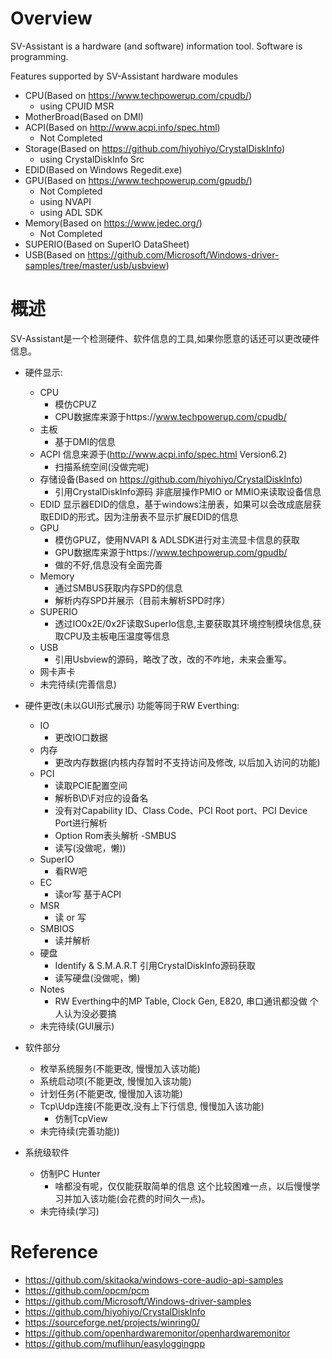 # Overview
SV-Assistant is a hardware (and software) information tool.
Software is programming.

Features supported by SV-Assistant hardware modules
- CPU(Based on https://www.techpowerup.com/cpudb/)
    - using CPUID MSR
- MotherBroad(Based on DMI)
- ACPI(Based on http://www.acpi.info/spec.html)
    - Not Completed
- Storage(Based on https://github.com/hiyohiyo/CrystalDiskInfo)
    - using CrystalDiskInfo Src
- EDID(Based on Windows Regedit.exe)
- GPU(Based on https://www.techpowerup.com/gpudb/)
    - Not Completed
    - using NVAPI
    - using ADL SDK
- Memory(Based on https://www.jedec.org/)
    - Not Completed
- SUPERIO(Based on SuperIO DataSheet)
- USB(Based on https://github.com/Microsoft/Windows-driver-samples/tree/master/usb/usbview)

# 概述
SV-Assistant是一个检测硬件、软件信息的工具,如果你愿意的话还可以更改硬件信息。

- 硬件显示:
    - CPU
        - 模仿CPUZ
        - CPU数据库来源于https://www.techpowerup.com/cpudb/
    - 主板
        - 基于DMI的信息
    - ACPI 信息来源于(http://www.acpi.info/spec.html Version6.2)
        - 扫描系统空间(没做完呢)
    - 存储设备(Based on https://github.com/hiyohiyo/CrystalDiskInfo)
        - 引用CrystalDiskInfo源码 非底层操作PMIO or MMIO来读取设备信息
    - EDID
        显示器EDID的信息，基于windows注册表，如果可以会改成底层获取EDID的形式。因为注册表不显示扩展EDID的信息
    - GPU
        - 模仿GPUZ，使用NVAPI & ADLSDK进行对主流显卡信息的获取
        - GPU数据库来源于https://www.techpowerup.com/gpudb/
        - 做的不好,信息没有全面完善
    - Memory
        - 通过SMBUS获取内存SPD的信息
        - 解析内存SPD并展示（目前未解析SPD时序）
    - SUPERIO
        - 透过IO0x2E/0x2F读取SuperIo信息,主要获取其环境控制模块信息,获取CPU及主板电压温度等信息
    - USB
        - 引用Usbview的源码，略改了改，改的不咋地，未来会重写。
    - 网卡声卡
    - 未完待续(完善信息)

- 硬件更改(未以GUI形式展示) 功能等同于RW Everthing:
    - IO
        - 更改IO口数据
    - 内存
        - 更改内存数据(内核内存暂时不支持访问及修改, 以后加入访问的功能)
    - PCI
        - 读取PCIE配置空间
        - 解析B\D\F对应的设备名
        - 没有对Capability ID、Class Code、PCI Root port、PCI Device Port进行解析
        - Option Rom表头解析
    -SMBUS
        - 读写(没做呢，懒))
    - SuperIO
        - 看RW吧
    - EC
        - 读or写 基于ACPI
    - MSR
        - 读 or 写
    - SMBIOS
        - 读并解析
    - 硬盘
        - Identify & S.M.A.R.T 引用CrystalDiskInfo源码获取
        - 读写硬盘(没做呢，懒)
    - Notes
        - RW Everthing中的MP Table, Clock Gen, E820, 串口通讯都没做 个人认为没必要搞
    - 未完待续(GUI展示)

- 软件部分
    - 枚举系统服务(不能更改, 慢慢加入该功能)
    - 系统启动项(不能更改, 慢慢加入该功能)
    - 计划任务(不能更改, 慢慢加入该功能)
    - Tcp\Udp连接(不能更改,没有上下行信息, 慢慢加入该功能)
        - 仿制TcpView
    - 未完待续(完善功能))

- 系统级软件
    - 仿制PC Hunter
      - 啥都没有呢，仅仅能获取简单的信息 这个比较困难一点，以后慢慢学习并加入该功能(会花费的时间久一点)。  
    - 未完待续(学习)

# Reference
- https://github.com/skitaoka/windows-core-audio-api-samples
- https://github.com/opcm/pcm
- https://github.com/Microsoft/Windows-driver-samples
- https://github.com/hiyohiyo/CrystalDiskInfo
- https://sourceforge.net/projects/winring0/
- https://github.com/openhardwaremonitor/openhardwaremonitor
- https://github.com/muflihun/easyloggingpp